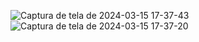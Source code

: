 
![Captura de tela de 2024-03-15 17-37-43](https://github.com/HenriqueArgolo/Music-player/assets/79125655/9510c0f7-a906-4c54-9154-b2a1dcdb9d46)
![Captura de tela de 2024-03-15 17-37-20](https://github.com/HenriqueArgolo/Music-player/assets/79125655/58244986-c21c-460f-86bf-9588b1523023)
